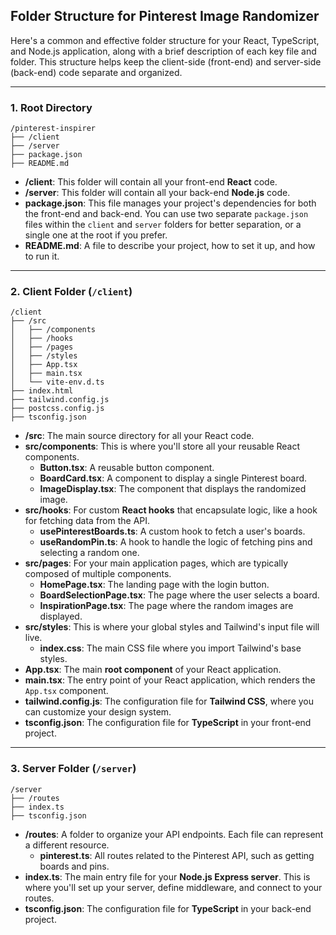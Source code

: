## Folder Structure for Pinterest Image Randomizer

Here's a common and effective folder structure for your React, TypeScript, and Node.js application, along with a brief description of each key file and folder. This structure helps keep the client-side (front-end) and server-side (back-end) code separate and organized.

-----

### 1\. Root Directory

```
/pinterest-inspirer
├── /client
├── /server
├── package.json
├── README.md
```

  * **/client**: This folder will contain all your front-end **React** code.
  * **/server**: This folder will contain all your back-end **Node.js** code.
  * **package.json**: This file manages your project's dependencies for both the front-end and back-end. You can use two separate `package.json` files within the `client` and `server` folders for better separation, or a single one at the root if you prefer.
  * **README.md**: A file to describe your project, how to set it up, and how to run it.

-----

### 2\. Client Folder (`/client`)

```
/client
├── /src
│   ├── /components
│   ├── /hooks
│   ├── /pages
│   ├── /styles
│   ├── App.tsx
│   ├── main.tsx
│   └── vite-env.d.ts
├── index.html
├── tailwind.config.js
├── postcss.config.js
├── tsconfig.json
```

  * **/src**: The main source directory for all your React code.
  * **src/components**: This is where you'll store all your reusable React components.
      * **Button.tsx**: A reusable button component.
      * **BoardCard.tsx**: A component to display a single Pinterest board.
      * **ImageDisplay.tsx**: The component that displays the randomized image.
  * **src/hooks**: For custom **React hooks** that encapsulate logic, like a hook for fetching data from the API.
      * **usePinterestBoards.ts**: A custom hook to fetch a user's boards.
      * **useRandomPin.ts**: A hook to handle the logic of fetching pins and selecting a random one.
  * **src/pages**: For your main application pages, which are typically composed of multiple components.
      * **HomePage.tsx**: The landing page with the login button.
      * **BoardSelectionPage.tsx**: The page where the user selects a board.
      * **InspirationPage.tsx**: The page where the random images are displayed.
  * **src/styles**: This is where your global styles and Tailwind's input file will live.
      * **index.css**: The main CSS file where you import Tailwind's base styles.
  * **App.tsx**: The main **root component** of your React application.
  * **main.tsx**: The entry point of your React application, which renders the `App.tsx` component.
  * **tailwind.config.js**: The configuration file for **Tailwind CSS**, where you can customize your design system.
  * **tsconfig.json**: The configuration file for **TypeScript** in your front-end project.

-----

### 3\. Server Folder (`/server`)

```
/server
├── /routes
├── index.ts
├── tsconfig.json
```

  * **/routes**: A folder to organize your API endpoints. Each file can represent a different resource.
      * **pinterest.ts**: All routes related to the Pinterest API, such as getting boards and pins.
  * **index.ts**: The main entry file for your **Node.js Express server**. This is where you'll set up your server, define middleware, and connect to your routes.
  * **tsconfig.json**: The configuration file for **TypeScript** in your back-end project.